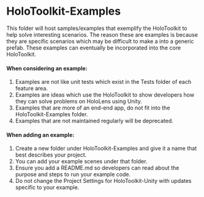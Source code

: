# HoloToolkit-Examples
This folder will host samples/examples that exemplify the HoloToolkit to help solve interesting scenarios.
The reason these are examples is because they are specific scenarios which may be difficult to make a into a generic prefab.
These examples can eventually be incorporated into the core HoloToolkit.

#### When considering an example:

1. Examples are not like unit tests which exist in the Tests folder of each feature area.
2. Examples are ideas which use the HoloToolkit to show developers how they can solve problems on HoloLens using Unity.
3. Examples that are more of an end-end app, do not fit into the HoloToolkit-Examples folder.
4. Examples that are not maintained regularly will be deprecated.

#### When adding an example:

1. Create a new folder under HoloToolkit-Examples and give it a name that best describes your project.
2. You can add your example scenes under that folder.
3. Ensure you add a README.md so developers can read about the purpose and steps to run your example code.
4. Do not change the Project Settings for HoloToolkit-Unity with updates specific to your example.